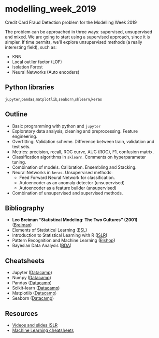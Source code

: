 # modelling_week_2019

Credit Card Fraud Detection problem for the Modelling Week 2019

The problem can be approached in three ways: supervised, unsupervised and mixed. We are going to start using a supervised approach, since it is simpler. If time permits, we'll explore unsupervised methods (a really interesting field), such as:
* KNN
* Local outlier factor (LOF)
* Isolation Forest
* Neural Networks (Auto encoders)

## Python libraries
`jupyter`,`pandas`,`matplotlib`,`seaborn`,`sklearn`,`keras`

## Outline
* Basic programming with python and `jupyter`
* Exploratory data analysis, cleaning and preprocessing. Feature engineering.
* Overfitting. Validation scheme. Difference between train, validation and test sets.
* Metrics: precision, recall, ROC curve, AUC (ROC), F1, confusion matrix.
* Classification algorithms in `sklearn`. Comments on hyperparameter tuning. 
* Combination of models. Calibration. Ensembling and Stacking.
* Neural Networks in `keras`. Unsupervised methods:
    * Feed Forward Neural Network for classification.
    * Autoencoder as an anomaly detector (unsupervised)
    * Autoencoder as a feature builder (unsupervised)
* Combination of unsupervised and supervised methods.

## Bibliography
*  **Leo Breiman “Statistical Modeling: The Two Cultures” (2001)** ([Breiman](http://www.stat.cmu.edu/~ryantibs/journalclub/breiman_2001.pdf))
 * Elements of Statistical Learning ([ESL](https://web.stanford.edu/~hastie/ElemStatLearn/))
 * Introduction to Statistical Learning with R ([ISLR](http://www-bcf.usc.edu/~gareth/ISL/))
 * Pattern Recognition and Machine Learning ([Bishop](https://www.microsoft.com/en-us/research/uploads/prod/2006/01/Bishop-Pattern-Recognition-and-Machine-Learning-2006.pdf))
 * Bayesian Data Analysis ([BDA](http://www.stat.columbia.edu/~gelman/book/))

## Cheatsheets

* Jupyter ([Datacamp](https://datacamp-community-prod.s3.amazonaws.com/48093c40-5303-45f4-bbf9-0c96c0133c40))
* Numpy ([Datacamp](https://s3.amazonaws.com/assets.datacamp.com/blog_assets/Numpy_Python_Cheat_Sheet.pdf))
* Pandas ([Datacamp](https://s3.amazonaws.com/assets.datacamp.com/blog_assets/PandasPythonForDataScience.pdf))
* Scikit-learn ([Datacamp](https://datacamp-community-prod.s3.amazonaws.com/5433fa18-9f43-44cc-b228-74672efcd116)) 
* Matplotlib ([Datacamp](https://s3.amazonaws.com/assets.datacamp.com/blog_assets/Python_Matplotlib_Cheat_Sheet.pdf))
* Seaborn ([Datacamp](https://datacamp-community-prod.s3.amazonaws.com/f9f06e72-519a-4722-9912-b5de742dbac4))
  
## Resources

  * [Videos and slides ISLR](https://www.r-bloggers.com/in-depth-introduction-to-machine-learning-in-15-hours-of-expert-videos/)
  * [Machine Learning cheatsheets](https://stanford.edu/~shervine/teaching/cs-229/)

